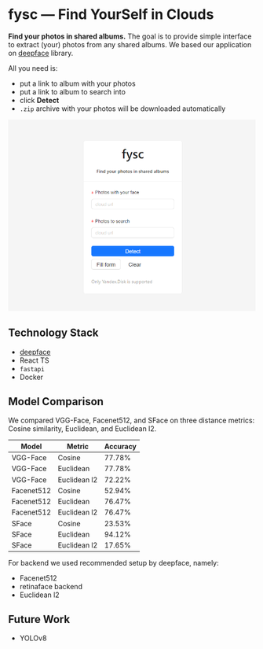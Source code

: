 # fysc — Find YourSelf in Clouds

**Find your photos in shared albums.** The goal is to provide simple interface to extract (your) photos from any shared albums. We based our application on [deepface](https://github.com/serengil/deepface/) library.

All you need is:
- put a link to album with your photos
- put a link to album to search into
- click **Detect**
- `.zip` archive with your photos will be downloaded automatically

![app](app.png)

## Technology Stack

- [deepface](https://github.com/serengil/deepface/)
- React TS
- `fastapi`
- Docker

## Model Comparison

We compared VGG-Face, Facenet512, and SFace on three distance metrics: Cosine similarity, Euclidean, and Euclidean l2.

| Model      | Metric       | Accuracy |
|------------|--------------|----------|
| VGG-Face   | Cosine       | 77.78%   |
| VGG-Face   | Euclidean    | 77.78%   |
| VGG-Face   | Euclidean l2 | 72.22%   |
| Facenet512 | Cosine       | 52.94%   |
| Facenet512 | Euclidean    | 76.47%   |
| Facenet512 | Euclidean l2 | 76.47%   |
| SFace      | Cosine       | 23.53%   |
| SFace      | Euclidean    | 94.12%   |
| SFace      | Euclidean l2 | 17.65%   |

For backend we used recommended setup by deepface, namely:
- Facenet512
- retinaface backend
- Euclidean l2

## Future Work

- YOLOv8
